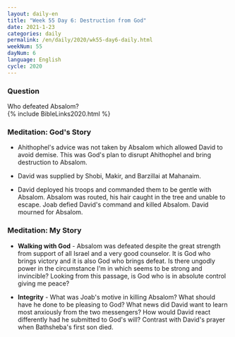 ```yaml
---
layout: daily-en
title: "Week 55 Day 6: Destruction from God"
date: 2021-1-23 
categories: daily
permalink: /en/daily/2020/wk55-day6-daily.html
weekNum: 55
dayNum: 6
language: English
cycle: 2020
---
```

### Question     
Who defeated Absalom?  
{% include BibleLinks2020.html %} 

### Meditation: God's Story   
+ Ahithophel's advice was not taken by Absalom which allowed David to avoid demise. This was God's plan to disrupt Ahithophel and bring destruction to Absalom. 

+ David was supplied by Shobi, Makir, and Barzillai at Mahanaim. 

+ David deployed his troops and commanded them to be gentle with Absalom. Absalom was routed, his hair caught in the tree and unable to escape. Joab defied David's command and killed Absalom. David mourned for Absalom. 

### Meditation: My Story   
+ **Walking with God** - Absalom was defeated despite the great strength from support of all Israel and a very good counselor. It is God who brings victory and it is also God who brings defeat. Is there ungodly power in the circumstance I'm in which seems to be strong and invincible? Looking from this passage, is God who is in absolute control giving me peace? 

+ **Integrity** - What was Joab's motive in killing Absalom? What should have he done to be pleasing to God? What news did David want to learn most anxiously from the two messengers? How would David react differently had he submitted to God's will? Contrast with David's prayer when Bathsheba's first son died. 

